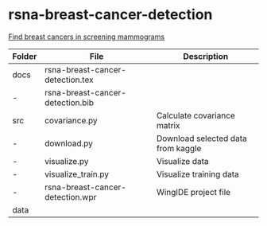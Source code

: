 # rsna-breast-cancer-detection
[Find breast cancers in screening mammograms](https://www.kaggle.com/competitions/rsna-breast-cancer-detection/leaderboard)

Folder|File|Description
------|-------------------------|--------------------------------
docs|rsna-breast-cancer-detection.tex|
-|rsna-breast-cancer-detection.bib|
src|covariance.py|Calculate covariance matrix
-|download.py|Download selected data from kaggle
-|visualize.py|Visualize data
-|visualize_train.py|Visualize training data
-|rsna-breast-cancer-detection.wpr|WingIDE project file
data||
